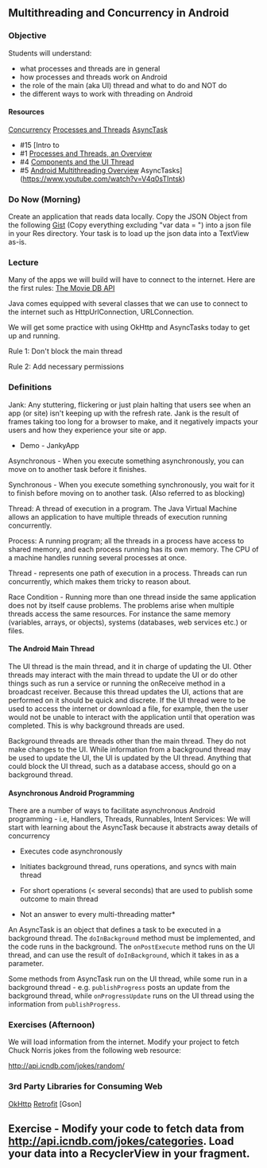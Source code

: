 ## Multithreading and Concurrency in Android

### Objective

Students will understand:

* what processes and threads are in general
* how processes and threads work on Android
* the role of the main (aka UI) thread and what to do and NOT do
* the different ways to work with threading on Android


#### Resources
[Concurrency](http://docs.oracle.com/javase/tutorial/essential/concurrency/)
[Processes and Threads](https://docs.oracle.com/javase/tutorial/essential/concurrency/procthread.html)
[AsyncTask](https://developer.android.com/reference/android/os/AsyncTask.html)
* #15 [Intro to
* #1 [Processes and Threads, an Overview](https://www.youtube.com/watch?v=IcIFJ5V3Ibg)
* #4 [Components and the UI Thread](https://www.youtube.com/watch?v=A0PAhoHzlsQ)
* #5 [Android Multithreading Overview](https://www.youtube.com/watch?v=lznss-0gEHU)
 AsyncTasks](https://www.youtube.com/watch?v=V4q0sTIntsk)


### Do Now (Morning)

Create an application that reads data locally. Copy the JSON Object from the following [Gist](https://gist.github.com/abassawo/975f7d9a9d90e2d9d5683454dd981ffa) (Copy everything excluding "var data = ") into a json file in your Res directory. Your task is to load up the json data into a TextView as-is.

### Lecture

Many of the apps we will build will have to connect to the internet. Here are the first rules:
[The Movie DB API](http://api.themoviedb.org/3/movie/popular?api_key=#)

Java comes equipped with several classes that we can use to connect to the internet such as HttpUrlConnection, URLConnection.

We will get some practice with using OkHttp and AsyncTasks today to get up and running.

Rule 1: Don't block the main thread

Rule 2: Add necessary permissions


### Definitions

Jank: Any stuttering, flickering or just plain halting that users see when an app (or site) isn't keeping up with the refresh rate. Jank is the result of frames taking too long for a browser to make, and it negatively impacts your users and how they experience your site or app.

  - Demo - JankyApp

Asynchronous - When you execute something asynchronously, you can move on to another task before it finishes.

Synchronous - When you execute something synchronously, you wait for it to finish before moving on to another task. (Also referred to as blocking)

Thread: A thread of execution in a program. The Java Virtual Machine allows an application to have multiple threads of execution running concurrently.

Process: A running program; all the threads in a process have access to shared memory, and each process running has its own memory. The CPU of a machine handles running several processes at once.

Thread - represents one path of execution in a process. Threads can run concurrently, which makes them tricky to reason about.

Race Condition - Running more than one thread inside the same application does not by itself cause problems. The problems arise when multiple threads access the same resources. For instance the same memory (variables, arrays, or objects), systems (databases, web services etc.) or files.


#### The Android Main Thread

The UI thread is the main thread, and it in charge of updating the UI. Other threads may interact with the main thread to update the UI or do other things such as run a service or running the onReceive method in a broadcast receiver. Because this thread updates the UI, actions that are performed on it should be quick and discrete.  If the UI thread were to be used to access the internet or download a file, for example, then the user would not be unable to interact with the application until that operation was completed. This is why background threads are used.

Background threads are threads other than the main thread.  They do not make changes to the UI.  While information from a background thread may be used to update the UI, the UI is updated by the UI thread. Anything that could block the UI thread, such as a database access, should go on a background thread.


#### Asynchronous Android Programming

There are a number of ways to facilitate asynchronous Android programming - i.e, Handlers, Threads, Runnables, Intent Services: We will start with learning about the AsyncTask because it abstracts away details of concurrency

- Executes code asynchronously

- Initiates background thread, runs operations, and syncs with main thread

- For short operations (< several seconds) that are used to publish some outcome to main thread

- Not an answer to every multi-threading matter*

An AsyncTask is an object that defines a task to be executed in a background thread. The `doInBackground` method must be implemented, and the code runs in the background. The `onPostExecute` method runs on the UI thread, and can use the result of `doInBackground`, which it takes in as a parameter.

Some methods from AsyncTask run on the UI thread, while some run in a background thread - e.g. `publishProgress` posts an update from the background thread, while `onProgressUpdate` runs on the UI thread using the information from `publishProgress`.


### Exercises (Afternoon)

We will load information from the internet. Modify your project to fetch Chuck Norris jokes from the following web resource:

http://api.icndb.com/jokes/random/


### 3rd Party Libraries for Consuming Web
[OkHttp](http://square.github.io/okhttp/)
[Retrofit](https://square.github.io/retrofit/)
[Gson]

## Exercise - Modify your code to fetch data from http://api.icndb.com/jokes/categories. Load your data into a RecyclerView in your fragment.
